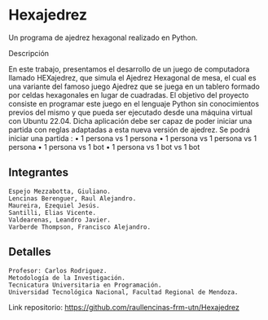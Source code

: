 # Hexajedrez
Un programa de ajedrez hexagonal realizado en Python.

Descripción

En este trabajo, presentamos el desarrollo de un juego de computadora llamado HEXajedrez, que simula el Ajedrez Hexagonal de mesa, el cual es una variante del famoso juego Ajedrez que se juega en un tablero formado por celdas hexagonales en lugar de cuadradas. El objetivo del proyecto consiste en programar este juego en el lenguaje Python sin conocimientos previos del mismo y que pueda ser ejecutado desde una máquina virtual con Ubuntu 22.04.
Dicha aplicación debe ser capaz de poder iniciar una partida con reglas adaptadas a esta nueva versión de ajedrez. Se podrá iniciar una partida :
    • 1 persona vs 1 persona
    • 1 persona vs 1 persona vs 1 persona
    • 1 persona vs 1 bot
    • 1 persona vs 1 bot vs 1 bot 

## Integrantes
```
Espejo Mezzabotta, Giuliano.
Lencinas Berenguer, Raul Alejandro.
Maureira, Ezequiel Jesús.
Santilli, Elias Vicente.
Valdearenas, Leandro Javier.
Varberde Thompson, Francisco Alejandro.
```

## Detalles
```
Profesor: Carlos Rodriguez.
Metodología de la Investigación.
Tecnicatura Universitaria en Programación.
Universidad Tecnológica Nacional, Facultad Regional de Mendoza.
```

Link repositorio: https://github.com/raullencinas-frm-utn/Hexajedrez